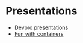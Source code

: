# Presentations

* [Devpro presentations](https://github.com/devpro/presentations)
* [Fun with containers](https://github.com/devpro/fun-with-containers)
